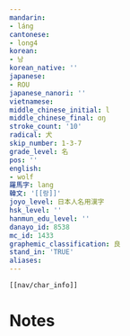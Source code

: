 ```yaml
---
mandarin:
- láng
cantonese:
- long4
korean:
- 낭
korean_native: ''
japanese:
- ROU
japanese_nanori: ''
vietnamese:
middle_chinese_initial: l
middle_chinese_final: ɑŋ
stroke_count: '10'
radical: 犬
skip_number: 1-3-7
grade_level: 名
pos: ''
english:
- wolf
羅馬字: lang
韓文: '[[랑]]'
joyo_level: 日本人名用漢字
hsk_level: ''
hanmun_edu_level: ''
danayo_id: 8538
mc_id: 1433
graphemic_classification: 良
stand_in: 'TRUE'
aliases:
---
```

```meta-bind-embed
[[nav/char_info]]
```

# Notes
